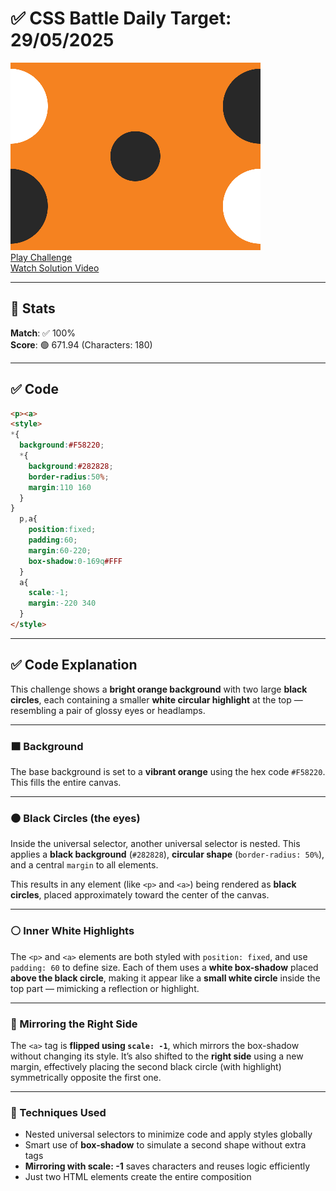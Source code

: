# ✅ CSS Battle Daily Target: 29/05/2025

![Target](./images/29.png)  
[Play Challenge](https://cssbattle.dev/play/8XWCV8kX9OqJVQsjbuQh)  
[Watch Solution Video](https://youtube.com/shorts/tp7znZLzM18)

---

## 🔢 Stats

**Match**: ✅ 100%  
**Score**: 🟢 671.94 (Characters: 180)

---

## ✅ Code

```html
<p><a>
<style>
*{
  background:#F58220;
  *{
    background:#282828;
    border-radius:50%;
    margin:110 160
  }
}
  p,a{
    position:fixed;
    padding:60;
    margin:60-220;
    box-shadow:0-169q#FFF
  }
  a{
    scale:-1;
    margin:-220 340
  }
</style>
```

---

## ✅ Code Explanation

This challenge shows a **bright orange background** with two large **black circles**, each containing a smaller **white circular highlight** at the top — resembling a pair of glossy eyes or headlamps.

---

### 🟧 Background

The base background is set to a **vibrant orange** using the hex code `#F58220`. This fills the entire canvas.

---

### ⚫ Black Circles (the eyes)

Inside the universal selector, another universal selector is nested. This applies a **black background** (`#282828`), **circular shape** (`border-radius: 50%`), and a central `margin` to all elements.

This results in any element (like `<p>` and `<a>`) being rendered as **black circles**, placed approximately toward the center of the canvas.

---

### ⚪ Inner White Highlights

The `<p>` and `<a>` elements are both styled with `position: fixed`, and use `padding: 60` to define size. Each of them uses a **white box-shadow** placed **above the black circle**, making it appear like a **small white circle** inside the top part — mimicking a reflection or highlight.

---

### 🔁 Mirroring the Right Side

The `<a>` tag is **flipped using `scale: -1`**, which mirrors the box-shadow without changing its style. It’s also shifted to the **right side** using a new margin, effectively placing the second black circle (with highlight) symmetrically opposite the first one.

---

### 🧠 Techniques Used

* Nested universal selectors to minimize code and apply styles globally
* Smart use of **box-shadow** to simulate a second shape without extra tags
* **Mirroring with scale: -1** saves characters and reuses logic efficiently
* Just two HTML elements create the entire composition